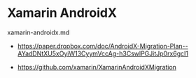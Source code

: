 # Xamarin AndroidX 

xamarin-androidx.md

*   https://paper.dropbox.com/doc/AndroidX-Migration-Plan--AYadDNtXU5xOyiW13CyymVccAg-h3CswlPGJitJp0rx6gcI1

*   https://github.com/xamarin/XamarinAndroidXMigration
